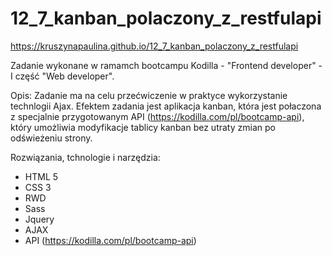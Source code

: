 # 12_7_kanban_polaczony_z_restfulapi

https://kruszynapaulina.github.io/12_7_kanban_polaczony_z_restfulapi
 
Zadanie wykonane w ramamch bootcampu Kodilla - "Frontend developer" - I część "Web developer".
 
Opis:
Zadanie ma na celu przećwiczenie w praktyce wykorzystanie technlogii Ajax. Efektem zadania jest aplikacja kanban, która jest połaczona z specjalnie przygotowanym API (https://kodilla.com/pl/bootcamp-api), który umożliwia modyfikacje tablicy kanban bez utraty zmian po odświeżeniu strony.
 
Rozwiązania, tchnologie i narzędzia:
- HTML 5
- CSS 3
- RWD
- Sass
- Jquery
- AJAX
- API (https://kodilla.com/pl/bootcamp-api)
